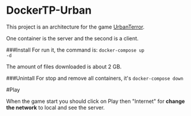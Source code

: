 # DockerTP-Urban

This project is an architecture for the game [UrbanTerror](https://www.urbanterror.info/home/).

One container is the server and the second is a client. 

###Install
For run it, the command is: <code>docker-compose up -d</code>

The amount of files downloaded is about 2 GB.

###Unintall
For stop and remove all containers, it's <code>docker-compose down</code>

#Play 

When the game start you should click on Play then "Internet" for **change the network** to local and see the server.
